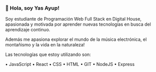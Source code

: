 ### 👋 Hola, soy Yas Ayup! 
Soy estudiante de Programación Web Full Stack en Digital House, apasionada y motivada por aprender nuevas tecnologías en busca del aprendizaje continuo.

Además me apasiona explorar el mundo de la música electrónica, el montañismo y la vida en la naturaleza!

Las tecnologías que estoy utilizando son:

• JavaScript • React • CSS • HTML • GIT • NodeJS • Express


